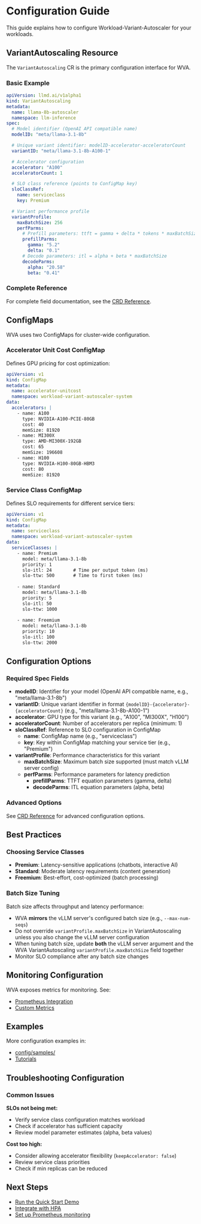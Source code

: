 # Configuration Guide

This guide explains how to configure Workload-Variant-Autoscaler for your workloads.

## VariantAutoscaling Resource

The `VariantAutoscaling` CR is the primary configuration interface for WVA.

### Basic Example

```yaml
apiVersion: llmd.ai/v1alpha1
kind: VariantAutoscaling
metadata:
  name: llama-8b-autoscaler
  namespace: llm-inference
spec:
  # Model identifier (OpenAI API compatible name)
  modelID: "meta/llama-3.1-8b"

  # Unique variant identifier: modelID-accelerator-acceleratorCount
  variantID: "meta/llama-3.1-8b-A100-1"

  # Accelerator configuration
  accelerator: "A100"
  acceleratorCount: 1

  # SLO class reference (points to ConfigMap key)
  sloClassRef:
    name: serviceclass
    key: Premium

  # Variant performance profile
  variantProfile:
    maxBatchSize: 256
    perfParms:
      # Prefill parameters: ttft = gamma + delta * tokens * maxBatchSize
      prefillParms:
        gamma: "5.2"
        delta: "0.1"
      # Decode parameters: itl = alpha + beta * maxBatchSize
      decodeParms:
        alpha: "20.58"
        beta: "0.41"
```

### Complete Reference

For complete field documentation, see the [CRD Reference](crd-reference.md).

## ConfigMaps

WVA uses two ConfigMaps for cluster-wide configuration.

### Accelerator Unit Cost ConfigMap

Defines GPU pricing for cost optimization:

```yaml
apiVersion: v1
kind: ConfigMap
metadata:
  name: accelerator-unitcost
  namespace: workload-variant-autoscaler-system
data:
  accelerators: |
    - name: A100
      type: NVIDIA-A100-PCIE-80GB
      cost: 40
      memSize: 81920
    - name: MI300X
      type: AMD-MI300X-192GB
      cost: 65
      memSize: 196608
    - name: H100
      type: NVIDIA-H100-80GB-HBM3
      cost: 80
      memSize: 81920
```

### Service Class ConfigMap

Defines SLO requirements for different service tiers:

```yaml
apiVersion: v1
kind: ConfigMap
metadata:
  name: serviceclass
  namespace: workload-variant-autoscaler-system
data:
  serviceClasses: |
    - name: Premium
      model: meta/llama-3.1-8b
      priority: 1
      slo-itl: 24        # Time per output token (ms)
      slo-ttw: 500       # Time to first token (ms)
      
    - name: Standard
      model: meta/llama-3.1-8b
      priority: 5
      slo-itl: 50
      slo-ttw: 1000
      
    - name: Freemium
      model: meta/llama-3.1-8b
      priority: 10
      slo-itl: 100
      slo-ttw: 2000
```

## Configuration Options

### Required Spec Fields

- **modelID**: Identifier for your model (OpenAI API compatible name, e.g., "meta/llama-3.1-8b")
- **variantID**: Unique variant identifier in format `{modelID}-{accelerator}-{acceleratorCount}` (e.g., "meta/llama-3.1-8b-A100-1")
- **accelerator**: GPU type for this variant (e.g., "A100", "MI300X", "H100")
- **acceleratorCount**: Number of accelerators per replica (minimum: 1)
- **sloClassRef**: Reference to SLO configuration in ConfigMap
  - **name**: ConfigMap name (e.g., "serviceclass")
  - **key**: Key within ConfigMap matching your service tier (e.g., "Premium")
- **variantProfile**: Performance characteristics for this variant
  - **maxBatchSize**: Maximum batch size supported (must match vLLM server config)
  - **perfParms**: Performance parameters for latency prediction
    - **prefillParms**: TTFT equation parameters (gamma, delta)
    - **decodeParms**: ITL equation parameters (alpha, beta)

### Advanced Options

See [CRD Reference](crd-reference.md) for advanced configuration options.

## Best Practices

### Choosing Service Classes

- **Premium**: Latency-sensitive applications (chatbots, interactive AI)
- **Standard**: Moderate latency requirements (content generation)
- **Freemium**: Best-effort, cost-optimized (batch processing)

### Batch Size Tuning

Batch size affects throughput and latency performance:
- WVA **mirrors** the vLLM server's configured batch size (e.g., `--max-num-seqs`)
- Do not override `variantProfile.maxBatchSize` in VariantAutoscaling unless you also change the vLLM server configuration
- When tuning batch size, update **both** the vLLM server argument and the WVA VariantAutoscaling `variantProfile.maxBatchSize` field together
- Monitor SLO compliance after any batch size changes

## Monitoring Configuration

WVA exposes metrics for monitoring. See:
- [Prometheus Integration](../integrations/prometheus.md)
- [Custom Metrics](../integrations/prometheus.md#custom-metrics)

## Examples

More configuration examples in:
- [config/samples/](../../config/samples/)
- [Tutorials](../tutorials/)

## Troubleshooting Configuration

### Common Issues

**SLOs not being met:**
- Verify service class configuration matches workload
- Check if accelerator has sufficient capacity
- Review model parameter estimates (alpha, beta values)

**Cost too high:**
- Consider allowing accelerator flexibility (`keepAccelerator: false`)
- Review service class priorities
- Check if min replicas can be reduced

## Next Steps

- [Run the Quick Start Demo](../tutorials/demo.md)
- [Integrate with HPA](../integrations/hpa-integration.md)
- [Set up Prometheus monitoring](../integrations/prometheus.md)

